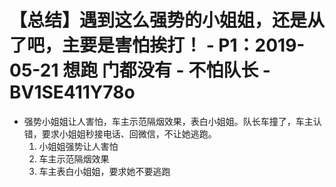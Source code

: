 # 【总结】遇到这么强势的小姐姐，还是从了吧，主要是害怕挨打！ - P1：2019-05-21 想跑 门都没有 - 不怕队长 - BV1SE411Y78o

-   强势小姐姐让人害怕，车主示范隔烟效果，表白小姐姐。队长车撞了，车主认错，要求小姐姐秒接电话、回微信，不让她逃跑。
    1.  小姐姐强势让人害怕
    2.  车主示范隔烟效果
    3.  车主表白小姐姐，要求她不要逃跑